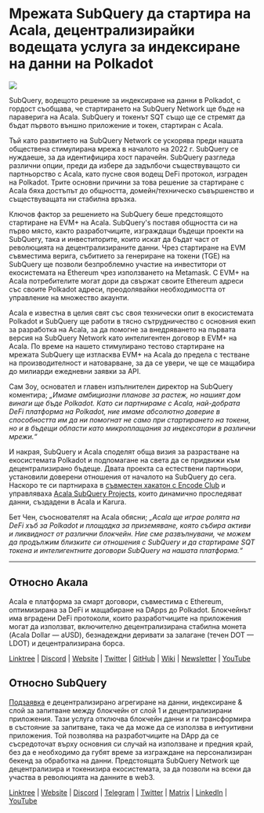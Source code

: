 # Мрежата SubQuery да стартира на Acala, децентрализирайки водещата услуга за индексиране на данни на Polkadot

![](https://miro.medium.com/max/2400/1*kj_-zZcjeYdYIZVy1atYOg.gif)

SubQuery, водещото решение за индексиране на данни в Polkadot, с гордост съобщава, че стартирането на SubQuery Network ще бъде на параверига на Acala. SubQuery и токенът SQT също ще се стремят да бъдат първото външно приложение и токен, стартиран с Acala.

Тъй като развитието на SubQuery Network се ускорява преди нашата обществена стимулирана мрежа в началото на 2022 г. SubQuery се нуждаеше, за да идентифицира хост парачейн. SubQuery разгледа различни опции, преди да избере да задълбочи съществуващото си партньорство с Acala, като пусне своя водещ DeFi протокол, изграден на Polkadot. Трите основни причини за това решение за стартиране с Acala бяха достъпът до общността, домейн/техническо съвършенство и съществуващата ни стабилна връзка.

Ключов фактор за решението на SubQuery беше предстоящото стартиране на EVM+ на Acala. SubQuery's поставя общността си на първо място, както разработчиците, изграждащи бъдещи проекти на SubQuery, така и инвеститорите, които искат да бъдат част от революцията на децентрализираните данни. Чрез стартиране на EVM съвместима верига, събитието за генериране на токени (TGE) на SubQuery ще позволи безпроблемно участие на инвеститори от екосистемата на Ethereum чрез използването на Metamask. С EVM+ на Acala потребителите могат дори да свържат своите Ethereum адреси със своите Polkadot адреси, преодолявайки необходимостта от управление на множество акаунти.

Acala е известна в целия свят със своя технически опит в екосистемата Polkadot и SubQuery ще работи в тясно сътрудничество с основния екип за разработка на Acala, за да помогне за внедряването на първата версия на SubQuery Network като интелигентен договор в EVM+ на Acala. По време на нашето стимулирано тестово стартиране на мрежата SubQuery ще изтласква EVM+ на Acala до предела с тестване на производителност и натоварване, за да се увери, че ще се мащабира до милиарди ежедневни заявки за API.

Сам Зоу, основател и главен изпълнителен директор на SubQuery коментира; _„Имаме амбициозни планове за растеж, но нашият дом винаги ще бъде Polkadot. Като си партнираме с Acala, най-добрата DeFi платформа на Polkadot, ние имаме абсолютно доверие в способността им да ни помогнат не само при стартирането на токени, но и в бъдещи области като микроплащания за индексатори в различни мрежи.“_

И накрая, SubQuery и Acala споделят обща визия за разрастване на екосистемата Polkadot и подпомагане на света да се придвижи към децентрализирано бъдеще. Двата проекта са естествени партньори, установили доверени отношения от началото на SubQuery до сега. Наскоро те си партнираха в [съвместен хакатон с Encode Club](https://medium.com/encode-club/polkadot-hack-challenges-7cfeba1a4c0e) и управляваха [Acala SubQuery Projects](https://subquery.medium.com/subquery-integrates-acala-to-aggregate-and-serve-defi-data-to-polkadot-and-kusama-builders-fc9af6a7aae1), които динамично проследяват данни, създадени в Acala и Karura.

Бет Чен, съоснователят на Acala обясни; _„Acala ще играе ролята на DeFi хъб за Polkadot и площадка за приземяване, която събира активи и ликвидност от различни блокчейн. Ние сме развълнувани, че можем да продължим близките си отношения с SubQuery и да стартираме SQT токена и интелигентните договори SubQuery на нашата платформа.“_

---

## Относно Акала

Acala е платформа за смарт договори, съвместима с Ethereum, оптимизирана за DeFi и мащабиране на DApps до Polkadot. Блокчейнът има вградени DeFi протоколи, които разработчиците на приложения могат да използват, включително децентрализирана стабилна монета (Acala Dollar — aUSD), безнадеждни деривати за залагане (течен DOT — LDOT) и децентрализирана борса.

[Linktree](https://linktr.ee/acalanetwork)  | [Discord](https://discord.gg/vdbFVCH)  | [Website](https://acala.network/)  | [Twitter](https://twitter.com/AcalaNetwork)  | [GitHub](https://github.com/AcalaNetwork/Acala)  | [Wiki](https://github.com/AcalaNetwork/Acala/wiki)  | [Newsletter](https://share.hsforms.com/1X9RxkXk-R62I0VNbATaDXw4h8qc)  | [YouTube](http://youtube.com/c/acalanetwork)

## Относно SubQuery

[Подзаявка](https://subquery.network/) е децентрализирано агрегиране на данни, индексиране & слой за запитване между блокчейн от слой 1 и децентрализирани приложения. Тази услуга отключва блокчейн данни и ги трансформира в състояние за запитване, така че да може да се използва в интуитивни приложения. Той позволява на разработчиците на DApp да се съсредоточат върху основния си случай на използване и предния край, без да е необходимо да губят време за изграждане на персонализиран бекенд за обработка на данни. Предстоящата SubQuery Network ще децентрализира и токенизира екосистемата, за да позволи на всеки да участва в революцията на данните в web3.

[Linktree](https://linktr.ee/subquerynetwork)  |  [Website](https://subquery.network/)  |  [Discord](https://discord.com/invite/78zg8aBSMG)  |  [Telegram](https://t.me/subquerynetwork)  |  [Twitter](https://twitter.com/subquerynetwork)  |  [Matrix](https://matrix.to/#/#subquery:matrix.org)  |  [LinkedIn](https://www.linkedin.com/company/subquery)  |  [YouTube](https://www.youtube.com/channel/UCi1a6NUUjegcLHDFLr7CqLw)
